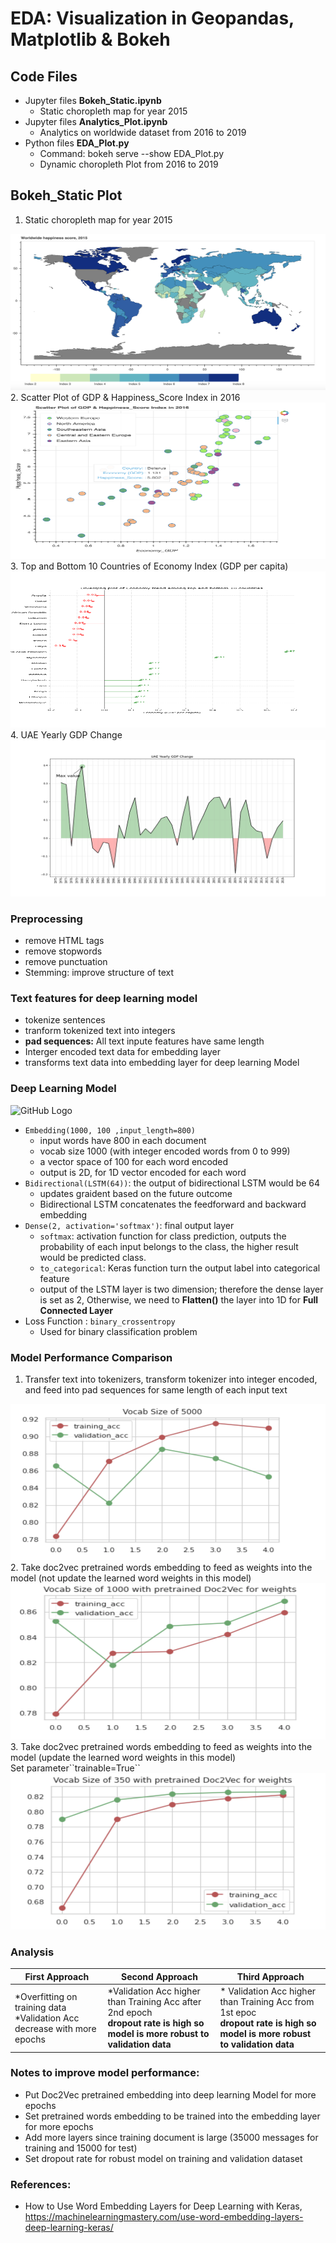 # EDA: Visualization in Geopandas, Matplotlib & Bokeh

## Code Files
- Jupyter files **Bokeh_Static.ipynb**
  - Static choropleth map for year 2015
- Jupyter files **Analytics_Plot.ipynb**
  - Analytics on worldwide dataset from 2016 to 2019
- Python files **EDA_Plot.py**
  - Command: bokeh serve --show EDA_Plot.py
  - Dynamic choropleth Plot from 2016 to 2019

## Bokeh_Static Plot
1. Static choropleth map for year 2015
<img src=https://github.com/denisechendd/Project/blob/master/EDA/photo/photo_1.png height="250" width="550">
2. Scatter Plot of GDP & Happiness_Score Index in 2016
<img src=https://github.com/denisechendd/Project/blob/master/EDA/photo/photo_2.png height="250" width="550">
3. Top and Bottom 10 Countries of Economy Index (GDP per capita)
<img src=https://github.com/denisechendd/Project/blob/master/EDA/photo/photo_3.png height="250" width="550">
4. UAE Yearly GDP Change
<img src=https://github.com/denisechendd/Project/blob/master/EDA/photo/photo_4.png height="250" width="550">


### Preprocessing
- remove HTML tags
- remove stopwords
- remove punctuation
- Stemming: improve structure of text

### Text features for deep learning model
- tokenize sentences
- tranform tokenized text into integers
- **pad sequences:** All text inpute features have same length
- Interger encoded text data for embedding layer
- transforms text data into embedding layer for deep learning Model

### Deep Learning Model
![GitHub Logo](photo/BiLSTM_model.png)
- ``Embedding(1000, 100 ,input_length=800)``
   - input words have 800 in each document
   - vocab size 1000 (with integer encoded words from 0 to 999)
   - a vector space of 100 for each word encoded
   - output is 2D, for 1D vector encoded for each word
- ``Bidirectional(LSTM(64))``: the output of bidirectional LSTM would be 64
  - updates graident based on the future outcome
  - Bidirectional LSTM concatenates the feedforward and backward embedding
- ``Dense(2, activation='softmax')``: final output layer
  - ``softmax``: activation function for class prediction, outputs the probability of each input belongs to the class, the higher result would be predicted class.
  - ``to_categorical``: Keras function turn the output label into categorical feature
  - output of the LSTM layer is two dimension; therefore the dense layer is set as 2, Otherwise, we need to **Flatten()** the layer into 1D for **Full Connected Layer**
- Loss Function : ``binary_crossentropy``
  - Used for binary classification problem

### Model Performance Comparison
1. Transfer text into tokenizers, transform tokenizer into integer encoded, and feed into pad sequences for same length of each input text
<img src=https://github.com/denisechendd/Project/blob/master/Sentiment%20Analysis/Doc2Vec_BiLSTM/photo/photo_1.png height="250" width="550">
2. Take doc2vec pretrained words embedding to feed as weights into the model (not update the learned word weights in this model)
<img src=https://github.com/denisechendd/Project/blob/master/Sentiment%20Analysis/Doc2Vec_BiLSTM/photo/photo_2.png height="250" width="550">
3. Take doc2vec pretrained words embedding to feed as weights into the model (update the learned word weights in this model) <br>Set parameter``trainable=True``
<img src=https://github.com/denisechendd/Project/blob/master/Sentiment%20Analysis/Doc2Vec_BiLSTM/photo/photo_3.png height="250" width="550">

### Analysis
First Approach | Second Approach | Third Approach
------------ | ------------- | -------------
*Overfitting on training data<br> *Validation Acc decrease with more epochs | *Validation Acc higher than Training Acc after 2nd epoch <br>**dropout rate is high so model is more robust to validation data** | * Validation Acc higher than Training Acc from 1st epoc <br>**dropout rate is high so model is more robust to validation data**

### Notes to improve model performance:
- Put Doc2Vec pretrained embedding into deep learning Model for more epochs
- Set pretrained words embedding to be trained into the embedding layer for more epochs
- Add more layers since training document is large (35000 messages for training and 15000 for test)
- Set dropout rate for robust model on training and validation dataset

### References:
- How to Use Word Embedding Layers for Deep Learning with Keras, <br>https://machinelearningmastery.com/use-word-embedding-layers-deep-learning-keras/
